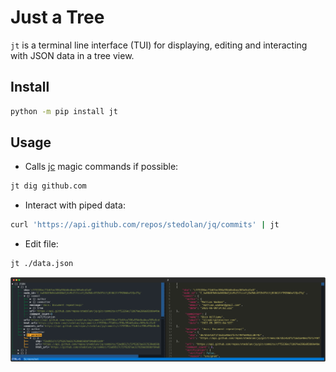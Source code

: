 # Just a Tree
`jt` is a terminal line interface (TUI) for displaying, editing and interacting with JSON data in a tree view.

## Install
```bash
python -m pip install jt
```

## Usage

- Calls [jc](https://github.com/kellyjonbrazil/jc) magic commands if possible:
```sh
jt dig github.com
```

- Interact with piped data:
```sh
curl 'https://api.github.com/repos/stedolan/jq/commits' | jt
```

- Edit file:
```sh
jt ./data.json
```

![jt TUI example](jt.svg)
